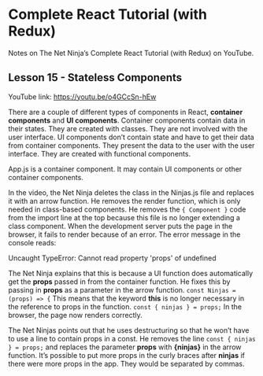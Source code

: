 # Complete React Tutorial (with Redux)

Notes on The Net Ninja’s Complete React Tutorial (with Redux) on YouTube.

## Lesson 15 - Stateless Components

YouTube link: https://youtu.be/o4GCcSn-hEw

There are a couple of different types of components in React, __container components__ and __UI components__. Container components contain data in their states. They are created with classes. They are not involved with the user interface. UI components don’t contain state and have to get their data from container components. They present the data to the user with the user interface. They are created with functional components.

App.js is a container component. It may contain UI components or other container components.

In the video, the Net Ninja deletes the class in the Ninjas.js file and replaces it with an arrow function. He removes the render function, which is only needed in class-based components. He removes the `{ Component }` code from the import line at the top because this file is no longer extending a class component. When the development server puts the page in the browser, it fails to render because of an error. The error message in the console reads:

Uncaught TypeError: Cannot read property 'props' of undefined

The Net Ninja explains that this is because a UI function does automatically get the __props__ passed in from the container function. He fixes this by passing in __props__ as a parameter in the arrow function.
`const Ninjas = (props) => {`
This means that the keyword __this__ is no longer necessary in the reference to props in the function.
`const { ninjas } = props;`
In the browser, the page now renders correctly.

The Net Ninjas points out that he uses destructuring so that he won’t have to use a line to contain props in a const. He removes the line
`const { ninjas } = props;`
and replaces the parameter __props__ with __{ninjas}__ in the arrow function. It’s possible to put more props in the curly braces after __ninjas__ if there were more props in the app. They would be separated by commas.
